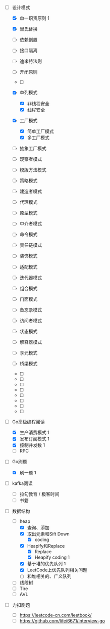 - [ ] 设计模式

  - [x] 单一职责原则 1
  - [x] 里氏替换 
  - [ ] 依赖倒置
  - [ ] 接口隔离
  - [ ] 迪米特法则
  - [ ] 开闭原则 
  - [ ] 
  - [x] 单列模式
    - [x] 非线程安全
    - [x] 线程安全
  - [x] 工厂模式
    - [x] 简单工厂模式
    - [x] 多工厂模式
  - [ ] 抽象工厂模式
  - [ ] 观察者模式
  - [ ] 模版方法模式
  - [ ] 策略模式
  - [ ] 建造者模式
  - [ ] 代理模式
  - [ ] 原型模式
  - [ ] 中介者模式
  - [ ] 命令模式
  - [ ] 责任链模式
  - [ ] 装饰模式
  - [ ] 适配模式 
  - [ ] 迭代器模式
  - [ ]  组合模式
  - [ ]  门面模式 
  - [ ] 备忘录模式 
  - [ ] 访问者模式 
  - [ ] 状态模式 
  - [ ] 解释器模式 
  - [ ] 享元模式
  - [ ]  桥梁模式
  - [ ] 

  - [ ] 

  - [ ] 
  - [ ] 
  - [ ] 

  - [ ] 
  - [ ] 
  - [ ] 

- [ ] Go高级编程阅读  
  - [x] 生产消费模式 1
  - [x] 发布订阅模式 1
  - [x] 控制并发数 1
  - [ ] RPC
  
- [ ] Go刷题
  
  - [x] 刷一题 1
  
- [ ] kafka阅读
  - [ ] 拉勾教育 / 极客时间
  - [ ] 书籍
  
- [ ] 数据结构
  - [ ] heap
    - [x] 查询、添加
    - [x] 取出元素和Sift Down   
      - [x] coding
    - [x] Heapify和Replace
      - [x] Replace
      - [x] Heapify coding 1
    - [x] 基于堆的优先队列 1
    - [x] LeetCode上优先队列相关问题
    - [ ] 和堆相关的、广义队列
  - [ ] 线段树
  - [ ] Tire
  - [ ] AVL
  
- [ ] 力扣刷题
  - [ ] https://leetcode-cn.com/leetbook/
  - [ ] https://github.com/lifei6671/interview-go